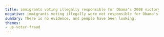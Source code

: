 ```yaml
---
title: immigrants voting illegally responsible for Obama's 2008 victory in North Carolina
negative: immigrants voting illegally were not responsible for Obama's 2008 victory in North Carolina
summary: There is no evidence, and people have been looking.
themes:
- us-voter-fraud
---
```


